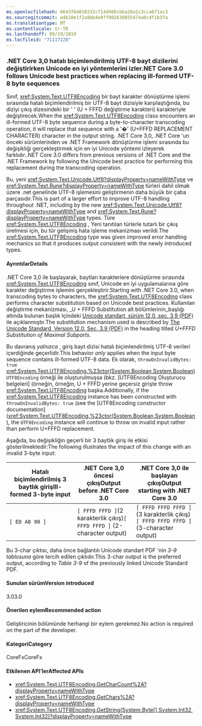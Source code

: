 ```yaml
---
ms.openlocfilehash: 6643f64010332cf14d466cbba28a1c3cca671ac3
ms.sourcegitcommit: a4b10e1f2a8bb4e8ff902630855474a0c4f1b37a
ms.translationtype: MT
ms.contentlocale: tr-TR
ms.lasthandoff: 09/19/2019
ms.locfileid: "71117228"
---
```

### <a name="net-core-30-follows-unicode-best-practices-when-replacing-ill-formed-utf-8-byte-sequences"></a><span data-ttu-id="7c366-101">.NET Core 3,0 hatalı biçimlendirilmiş UTF-8 bayt dizilerini değiştirirken Unicode en iyi yöntemlerini izler</span><span class="sxs-lookup"><span data-stu-id="7c366-101">.NET Core 3.0 follows Unicode best practices when replacing ill-formed UTF-8 byte sequences</span></span>

<span data-ttu-id="7c366-102">Sınıf, <xref:System.Text.UTF8Encoding> bir bayt karakter dönüştürme işlemi sırasında hatalı biçimlendirilmiş bir UTF-8 bayt dizisiyle karşılaştığında, bu diziyi çıkış dizesindeki bir ' ' (U + FFFD değiştirme karakteri) karakteriyle değiştirecek.</span><span class="sxs-lookup"><span data-stu-id="7c366-102">When the <xref:System.Text.UTF8Encoding> class encounters an ill-formed UTF-8 byte sequence during a byte-to-character transcoding operation, it will replace that sequence with a '�' (U+FFFD REPLACEMENT CHARACTER) character in the output string.</span></span> <span data-ttu-id="7c366-103">.NET Core 3,0, .NET Core 'un önceki sürümlerinden ve .NET Framework dönüştürme işlemi sırasında bu değişikliği gerçekleştirmek için en iyi Unicode yöntemi izleyerek farklıdır.</span><span class="sxs-lookup"><span data-stu-id="7c366-103">.NET Core 3.0 differs from previous versions of .NET Core and the .NET Framework by following the Unicode best practice for performing this replacement during the transcoding operation.</span></span>

<span data-ttu-id="7c366-104">Bu, yeni <xref:System.Text.Unicode.Utf8?displayProperty=nameWithType> ve <xref:System.Text.Rune?displayProperty=nameWithType> türleri dahil olmak üzere .net genelinde UTF-8 işlemesini geliştirmenin daha büyük bir çaba parçasıdır.</span><span class="sxs-lookup"><span data-stu-id="7c366-104">This is part of a larger effort to improve UTF-8 handling throughout .NET, including by the new <xref:System.Text.Unicode.Utf8?displayProperty=nameWithType> and <xref:System.Text.Rune?displayProperty=nameWithType> types.</span></span> <span data-ttu-id="7c366-105">Türe <xref:System.Text.UTF8Encoding> , Yeni tanıtılan türlerle tutarlı bir çıkış üretmesi için, bu tür gelişmiş hata işleme mekanizması verildi.</span><span class="sxs-lookup"><span data-stu-id="7c366-105">The <xref:System.Text.UTF8Encoding> type was given improved error handling mechanics so that it produces output consistent with the newly introduced types.</span></span>

#### <a name="details"></a><span data-ttu-id="7c366-106">Ayrıntılar</span><span class="sxs-lookup"><span data-stu-id="7c366-106">Details</span></span>

<span data-ttu-id="7c366-107">.NET Core 3,0 ile başlayarak, baytları karakterlere dönüştürme sırasında <xref:System.Text.UTF8Encoding> sınıf, Unicode en iyi uygulamalarına göre karakter değiştirme işlemini gerçekleştirir.</span><span class="sxs-lookup"><span data-stu-id="7c366-107">Starting with .NET Core 3.0, when transcoding bytes to characters, the <xref:System.Text.UTF8Encoding> class performs character substitution based on Unicode best practices.</span></span> <span data-ttu-id="7c366-108">Kullanılan değiştirme mekanizması, _U + FFFD Substitution alt bölümlerinin_başlığı altında bulunan başlık Içindeki [Unicode standart, sürüm 12,0, sec. 3,9 (PDF)](https://www.unicode.org/versions/Unicode12.0.0/ch03.pdf) ile açıklanmıştır.</span><span class="sxs-lookup"><span data-stu-id="7c366-108">The substitution mechanism used is described by [The Unicode Standard, Version 12.0, Sec. 3.9 (PDF)](https://www.unicode.org/versions/Unicode12.0.0/ch03.pdf) in the heading titled _U+FFFD Substitution of Maximal Subparts_.</span></span>

<span data-ttu-id="7c366-109">Bu davranış _yalnızca_ , giriş bayt dizisi hatalı biçimlendirilmiş UTF-8 verileri içerdiğinde geçerlidir.</span><span class="sxs-lookup"><span data-stu-id="7c366-109">This behavior _only_ applies when the input byte sequence contains ill-formed UTF-8 data.</span></span> <span data-ttu-id="7c366-110">Ek olarak, `throwOnInvalidBytes: true` <xref:System.Text.UTF8Encoding.%23ctor(System.Boolean,System.Boolean)> `UTF8Encoding` örneği ile oluşturulmuşsa (bkz. [UTF8Encoding Oluşturucu belgeleri] (örneğin, örneğin, U + FFFD yerine geçersiz girişte throw <xref:System.Text.UTF8Encoding> başka.</span><span class="sxs-lookup"><span data-stu-id="7c366-110">Additionally, if the <xref:System.Text.UTF8Encoding> instance has been constructed with `throwOnInvalidBytes: true` (see the [UTF8Encoding constructor documentation](<xref:System.Text.UTF8Encoding.%23ctor(System.Boolean,System.Boolean)>, the `UTF8Encoding` instance will continue to throw on invalid input rather than perform U+FFFD replacement.</span></span>

<span data-ttu-id="7c366-111">Aşağıda, bu değişikliğin geçerli bir 3 baytlık giriş ile etkisi gösterilmektedir:</span><span class="sxs-lookup"><span data-stu-id="7c366-111">The following illustrates the impact of this change with an invalid 3-byte input:</span></span>

|<span data-ttu-id="7c366-112">Hatalı biçimlendirilmiş 3 baytlık giriş</span><span class="sxs-lookup"><span data-stu-id="7c366-112">Ill-formed 3-byte input</span></span>|<span data-ttu-id="7c366-113">.NET Core 3,0 öncesi çıkış</span><span class="sxs-lookup"><span data-stu-id="7c366-113">Output before .NET Core 3.0</span></span>|<span data-ttu-id="7c366-114">.NET Core 3,0 ile başlayan çıkış</span><span class="sxs-lookup"><span data-stu-id="7c366-114">Output starting with .NET Core 3.0</span></span>|
|---|---|---|
| `[ ED A0 90 ]` | <span data-ttu-id="7c366-115">`[ FFFD FFFD ]`(2 karakterlik çıkış)</span><span class="sxs-lookup"><span data-stu-id="7c366-115">`[ FFFD FFFD ]` (2-character output)</span></span>| <span data-ttu-id="7c366-116">`[ FFFD FFFD FFFD ]`(3 karakterlik çıkış)</span><span class="sxs-lookup"><span data-stu-id="7c366-116">`[ FFFD FFFD FFFD ]` (3-character output)</span></span>|

<span data-ttu-id="7c366-117">Bu 3-char çıktısı, daha önce bağlantılı Unicode standart PDF 'nin _3-9 tablosuna_ göre tercih edilen çıktıdır.</span><span class="sxs-lookup"><span data-stu-id="7c366-117">This 3-char output is the preferred output, according to _Table 3-9_ of the previously linked Unicode Standard PDF.</span></span>

#### <a name="version-introduced"></a><span data-ttu-id="7c366-118">Sunulan sürüm</span><span class="sxs-lookup"><span data-stu-id="7c366-118">Version introduced</span></span>

<span data-ttu-id="7c366-119">3.0</span><span class="sxs-lookup"><span data-stu-id="7c366-119">3.0</span></span>

#### <a name="recommended-action"></a><span data-ttu-id="7c366-120">Önerilen eylem</span><span class="sxs-lookup"><span data-stu-id="7c366-120">Recommended action</span></span>

<span data-ttu-id="7c366-121">Geliştiricinin bölümünde herhangi bir eylem gerekmez.</span><span class="sxs-lookup"><span data-stu-id="7c366-121">No action is required on the part of the developer.</span></span>

#### <a name="category"></a><span data-ttu-id="7c366-122">Kategori</span><span class="sxs-lookup"><span data-stu-id="7c366-122">Category</span></span>

<span data-ttu-id="7c366-123">CoreFx</span><span class="sxs-lookup"><span data-stu-id="7c366-123">CoreFx</span></span>

#### <a name="affected-apis"></a><span data-ttu-id="7c366-124">Etkilenen API’ler</span><span class="sxs-lookup"><span data-stu-id="7c366-124">Affected APIs</span></span>

- <xref:System.Text.UTF8Encoding.GetCharCount%2A?displayProperty=nameWithType>
- <xref:System.Text.UTF8Encoding.GetChars%2A?displayProperty=nameWithType>
- <xref:System.Text.UTF8Encoding.GetString(System.Byte[],System.Int32,System.Int32)?displayProperty=nameWithType>

<!-- 

### Affected APIs

- `Overload:System.Text.UTF8Encoding.GetCharCount`
- `Overload:System.Text.UTF8Encoding.GetChars`
- `M:System.Text.UTF8Encoding.GetString(System.Byte[],System.Int32,System.Int32)`

-->

